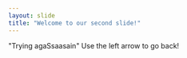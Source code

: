 ```yaml
---
layout: slide
title: "Welcome to our second slide!"
---
```

"Trying agaSsaasain"
Use the left arrow to go back!
